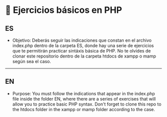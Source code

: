 # 🎠 Ejercicios básicos en PHP

## ES

- Objetivo: 
Deberás seguir las indicaciones que constan en el archivo index.php dentro de la carpeta ES, donde hay una serie de ejercicios que te permitirán practicar sintáxis básica de PHP. No te olvides de clonar este repositorio dentro de la carpeta htdocs de xampp o mamp según sea el caso.

---

## EN

- Purpose: 
You must follow the indications that appear in the index.php file inside the folder EN, where there are a series of exercises that will allow you to practice basic PHP syntax. Don't forget to clone this repo to the htdocs folder in the xampp or mamp folder according to the case.
